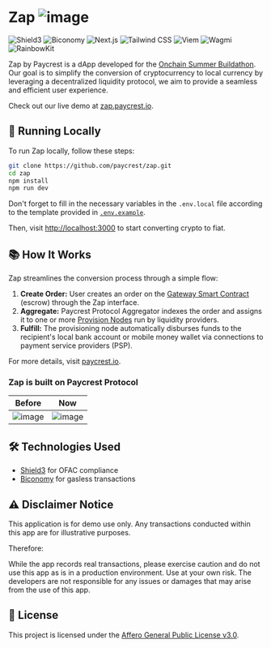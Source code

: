 # Zap ![image](https://github.com/paycrest/zap/assets/87664239/152fa090-fea7-4553-ba98-1fd3bf9cb4b9)

![Shield3](https://img.shields.io/badge/Shield3-0c0c0c?style=for-the-badge&logo=shield3&logoColor=white) ![Biconomy](https://img.shields.io/badge/Biconomy-ff4e17?style=for-the-badge&logo=biconomy&logoColor=white) ![Next.js](https://img.shields.io/badge/Next.js-000000?style=for-the-badge&logo=nextdotjs&logoColor=white) ![Tailwind CSS](https://img.shields.io/badge/Tailwind_CSS-0f172a?style=for-the-badge&logo=tailwind-css&logoColor=white) ![Viem](https://img.shields.io/badge/Viem-232225?style=for-the-badge&logo=vue.js&logoColor=white) ![Wagmi](https://img.shields.io/badge/Wagmi-1b1b1f?style=for-the-badge&logo=wagmi&logoColor=white) ![RainbowKit](https://img.shields.io/badge/RainbowKit-6e66ee?style=for-the-badge&logo=rainbowkit&logoColor=white)

Zap by Paycrest is a dApp developed for the [Onchain Summer Buildathon](https://onchain-summer.devfolio.co/). Our goal is to simplify the conversion of cryptocurrency to local currency by leveraging a decentralized liquidity protocol, we aim to provide a seamless and efficient user experience.

Check out our live demo at [zap.paycrest.io](https://zap.paycrest.io).

## 🚀 Running Locally

To run Zap locally, follow these steps:

```bash
git clone https://github.com/paycrest/zap.git
cd zap
npm install
npm run dev
```

Don't forget to fill in the necessary variables in the `.env.local` file according to the template provided in [`.env.example`](.env.example).

Then, visit [http://localhost:3000](http://localhost:3000) to start converting crypto to fiat.

## 📚 How It Works

Zap streamlines the conversion process through a simple flow:

1. **Create Order:** User creates an order on the [Gateway Smart Contract](https://github.com/paycrest/contracts) (escrow) through the Zap interface.
2. **Aggregate:** Paycrest Protocol Aggregator indexes the order and assigns it to one or more [Provision Nodes](https://github.com/paycrest/provider) run by liquidity providers.
3. **Fulfill:** The provisioning node automatically disburses funds to the recipient's local bank account or mobile money wallet via connections to payment service providers (PSP).

For more details, visit [paycrest.io](https://paycrest.io).

### Zap is built on Paycrest Protocol

| Before      | Now |
| ----------- | ----------- |
| ![image](https://github.com/paycrest/zap/assets/87664239/73548ada-bde5-41f5-8af6-0f9f943c763f) | ![image](https://github.com/paycrest/zap/assets/87664239/495e166f-54cf-4951-9cdd-92b9357e8608) |


## 🛠️ Technologies Used

- [Shield3](https://shield3.com/) for OFAC compliance
- [Biconomy](https://biconomy.io/) for gasless transactions

## ⚠️ Disclaimer Notice

This application is for demo use only. Any transactions conducted within this app are for illustrative purposes.

Therefore:

While the app records real transactions, please exercise caution and do not use this app as is in a production environment. Use at your own risk. The developers are not responsible for any issues or damages that may arise from the use of this app.

## 📄 License

This project is licensed under the [Affero General Public License v3.0](LICENSE).

<!--

![dark-mode-logo](https://github.com/paycrest/zap/assets/87664239/b325a355-2d9e-4e22-96be-0a7cb77722c8)

![light-mode-logo](https://github.com/paycrest/zap/assets/87664239/73e4f426-5da9-4e4e-aab2-b7f995fea8f1)

-->
